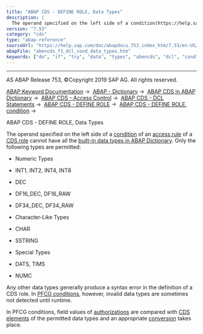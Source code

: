 ```yaml
---
title: "ABAP CDS - DEFINE ROLE, Data Types"
description: |
  The operand specified on the left side of a condition(https://help.sap.com/doc/abapdocu_753_index_htm/7.53/en-US/abencds_dcl_role_conditions.htm) of an access rule(https://help.sap.com/doc/abapdocu_753_index_htm/7.53/en-US/abencds_dcl_role_rules.htm) of a CDS role(https://help.sap.com/doc/abap
version: "7.53"
category: "cds"
type: "abap-reference"
sourceUrl: "https://help.sap.com/doc/abapdocu_753_index_htm/7.53/en-US/abencds_f1_dcl_cond_data_types.htm"
abapFile: "abencds_f1_dcl_cond_data_types.htm"
keywords: ["do", "if", "try", "data", "types", "abencds", "dcl", "cond"]
---
```


* * *

AS ABAP Release 753, ©Copyright 2019 SAP AG. All rights reserved.

[ABAP Keyword Documentation](https://help.sap.com/doc/abapdocu_753_index_htm/7.53/en-US/abenabap.htm) →  [ABAP - Dictionary](https://help.sap.com/doc/abapdocu_753_index_htm/7.53/en-US/abenabap_dictionary.htm) →  [ABAP CDS in ABAP Dictionary](https://help.sap.com/doc/abapdocu_753_index_htm/7.53/en-US/abencds.htm) →  [ABAP CDS - Access Control](https://help.sap.com/doc/abapdocu_753_index_htm/7.53/en-US/abencds_authorizations.htm) →  [ABAP CDS - DCL Statements](https://help.sap.com/doc/abapdocu_753_index_htm/7.53/en-US/abencds_f1_dcl_syntax.htm) →  [ABAP CDS - DEFINE ROLE](https://help.sap.com/doc/abapdocu_753_index_htm/7.53/en-US/abencds_f1_define_role.htm) →  [ABAP CDS - DEFINE ROLE, condition](https://help.sap.com/doc/abapdocu_753_index_htm/7.53/en-US/abencds_dcl_role_conditions.htm) → 

ABAP CDS - DEFINE ROLE, Data Types

The operand specified on the left side of a [condition](https://help.sap.com/doc/abapdocu_753_index_htm/7.53/en-US/abencds_dcl_role_conditions.htm) of an [access rule](https://help.sap.com/doc/abapdocu_753_index_htm/7.53/en-US/abencds_dcl_role_rules.htm) of a [CDS role](https://help.sap.com/doc/abapdocu_753_index_htm/7.53/en-US/abencds_role_glosry.htm "Glossary Entry") cannot have all the [built-in data types in ABAP Dictionary](https://help.sap.com/doc/abapdocu_753_index_htm/7.53/en-US/abenddic_builtin_types.htm). Only the following types are permitted:

-   Numeric Types

-   INT1, INT2, INT4, INT8

-   DEC

-   DF16\_DEC, DF16\_RAW

-   DF34\_DEC, DF34\_RAW

-   Character-Like Types

-   CHAR

-   SSTRING

-   Special Types

-   DATS, TIMS

-   NUMC

Any other data types generally produce a syntax error in the definition of a CDS role. In [PFCG conditions](https://help.sap.com/doc/abapdocu_753_index_htm/7.53/en-US/abencds_f1_cond_pfcg.htm), however, invalid data types are sometimes not detected until runtime.

In PFCG conditions, field values of [authorizations](https://help.sap.com/doc/abapdocu_753_index_htm/7.53/en-US/abenauthorization_glosry.htm "Glossary Entry") are compared with [CDS elements](https://help.sap.com/doc/abapdocu_753_index_htm/7.53/en-US/abencds_element_glosry.htm "Glossary Entry") of the permitted data types and an appropriate [conversion](https://help.sap.com/doc/abapdocu_753_index_htm/7.53/en-US/abencds_f1_dcl_pfcg_mapping.htm) takes place.